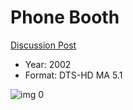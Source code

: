 # Phone Booth

[Discussion Post](https://www.avsforum.com/threads/bass-eq-for-filtered-movies.2995212/post-56894132)

* Year: 2002
* Format: DTS-HD MA 5.1

![img 0](https://i.imgur.com/rIMkzox.jpg)

